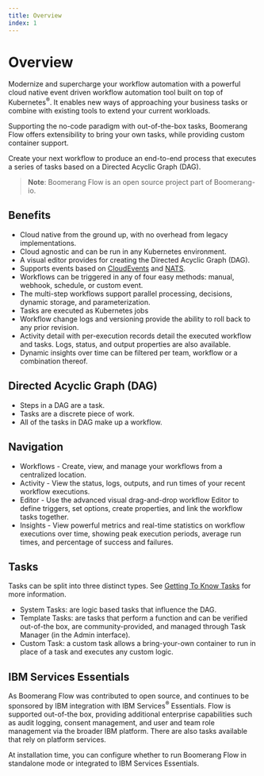 ```yaml
---
title: Overview
index: 1
---
```


# Overview

Modernize and supercharge your workflow automation with a powerful cloud native event driven workflow automation tool built on top of Kubernetes<sup>®</sup>. It enables new ways of approaching your business tasks or combine with existing tools to extend your current workloads.

Supporting the no-code paradigm with out-of-the-box tasks, Boomerang Flow offers extensibility to bring your own tasks, while providing custom container support. 

Create your next workflow to produce an end-to-end process that executes a series of tasks based on a Directed Acyclic Graph (DAG).

> **Note**: Boomerang Flow is an open source project part of Boomerang-io.

## Benefits

* Cloud native from the ground up, with no overhead from legacy implementations.
* Cloud agnostic and can be run in any Kubernetes environment.
* A visual editor provides for creating the Directed Acyclic Graph (DAG).
* Supports events based on [CloudEvents](https://cloudevents.io) and [NATS](https://nats.io).
* Workflows can be triggered in any of four easy methods: manual, webhook, schedule, or custom event.
* The multi-step workflows support parallel processing, decisions, dynamic storage, and parameterization. 
* Tasks are executed as Kubernetes jobs
* Workflow change logs and versioning provide the ability to roll back to any prior revision.
* Activity detail with per-execution records detail the executed workflow and tasks. Logs, status, and output properties are also available.
* Dynamic insights over time can be filtered per team, workflow or a combination thereof.

## Directed Acyclic Graph (DAG)

- Steps in a DAG are a task.
- Tasks are a discrete piece of work.
- All of the tasks in DAG make up a workflow.

## Navigation

* Workflows - Create, view, and manage your workflows from a centralized location. 
* Activity - View the status, logs, outputs, and run times of your recent workflow executions.
* Editor - Use the advanced visual drag-and-drop workflow Editor to define triggers, set options, create properties, and link the workflow tasks together.
* Insights - View powerful metrics and real-time statistics on workflow executions over time, showing peak execution periods, average run times, and percentage of success and failures.

## Tasks

Tasks can be split into three distinct types. See [Getting To Know Tasks](/boomerang-flow/getting-to-know/tasks) for more information.

* System Tasks: are logic based tasks that influence the DAG.
* Template Tasks: are tasks that perform a function and can be verified out-of-the box, are community-provided, and managed through Task Manager (in the Admin interface).
* Custom Task: a custom task allows a bring-your-own container to run in place of a task and executes any custom logic.

## IBM Services Essentials

As Boomerang Flow was contributed to open source, and continues to be sponsored by IBM integration with IBM Services<sup>®</sup> Essentials. Flow is supported out-of-the box, providing additional enterprise capabilities such as audit logging, consent management, and user and team role management via the broader IBM platform. There are also tasks available that rely on platform services. 

At installation time, you can configure whether to run Boomerang Flow in standalone mode or integrated to IBM Services Essentials.